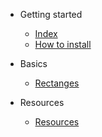 - Getting started

  - [Index](readme.md)
  - [How to install](install.md)

- Basics

  - [Rectanges](index.md)

- Resources

  - [Resources](resources.md)
